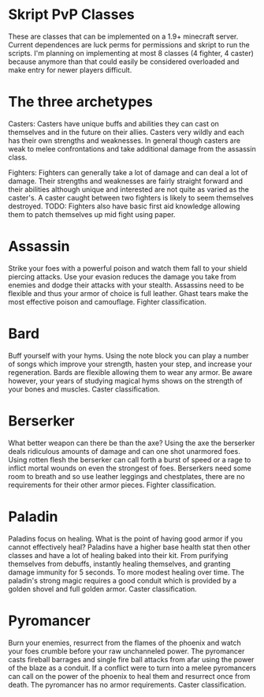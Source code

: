 # Skript PvP Classes
 These are classes that can be implemented on a 1.9+ minecraft server. Current
 dependences are luck perms for permissions and skript to run the scripts. I'm
 planning on implementing at most 8 classes (4 fighter, 4 caster) because anymore
 than that could easily be considered overloaded and make entry for newer players
 difficult.

# The three archetypes
Casters: Casters have unique buffs and abilities they can cast on themselves
    and in the future on their allies. Casters very wildly and each has their
    own strengths and weaknesses. In general though casters are weak to melee
    confrontations and take additional damage from the assassin class.

Fighters: Fighters can generally take a lot of damage and can deal a lot of
    damage. Their strengths and weaknesses are fairly straight forward and their
    abilities although unique and interested are not quite as varied as the
    caster's. A caster caught between two fighters is likely to seem themselves
    destroyed. TODO: Fighters also have basic first aid knowledge allowing them
    to patch themselves up mid fight using paper.

# Assassin
  Strike your foes with a powerful poison and watch them fall to your shield
  piercing attacks. Use your evasion reduces the damage you take from enemies
  and dodge their attacks with your stealth. Assassins need to be flexible and
  thus your armor of choice is full leather. Ghast tears make the most effective
  poison and camouflage. Fighter classification.

# Bard
  Buff yourself with your hyms. Using the note block you can play a number of
  songs which improve your strength, hasten your step, and increase your
  regeneration. Bards are flexible allowing them to wear any armor. Be aware
  however, your years of studying magical hyms shows on the strength of your
  bones and muscles. Caster classification.

# Berserker
  What better weapon can there be than the axe? Using the axe the berserker
  deals ridiculous amounts of damage and can one shot unarmored foes. Using
  rotten flesh the berserker can call forth a burst of speed or a rage to inflict
  mortal wounds on even the strongest of foes. Berserkers need some room to
  breath and so use leather leggings and chestplates, there are no requirements
  for their other armor pieces. Fighter classification.

# Paladin
  Paladins focus on healing. What is the point of having good armor if you
  cannot effectively heal? Paladins have a higher base health stat then other
  classes and have a lot of healing baked into their kit. From purifying
  themselves from debuffs, instantly healing themselves, and granting damage
  immunity for 5 seconds. To more modest healing over time. The paladin's strong
  magic requires a good conduit which is provided by a golden shovel and full
  golden armor. Caster classification.

# Pyromancer
  Burn your enemies, resurrect from the flames of the phoenix and watch your foes
  crumble before your raw unchanneled power. The pyromancer casts fireball
  barrages and single fire ball attacks from afar using the power of the blaze as
  a conduit. If a conflict were to turn into a melee pyromancers can call on the
  power of the phoenix to heal them and resurrect once from death. The
  pyromancer has no armor requirements. Caster classification.
